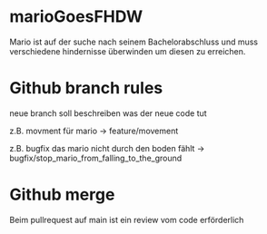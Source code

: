 # marioGoesFHDW

Mario ist auf der suche nach seinem Bachelorabschluss und muss verschiedene hindernisse überwinden um diesen zu erreichen.

# Github branch rules 

 neue branch soll beschreiben was der neue code tut 
 
 z.B. movment für mario -> feature/movement
 
 z.B. bugfix das mario nicht durch den boden fählt -> bugfix/stop_mario_from_falling_to_the_ground
 
 # Github merge
 
 Beim pullrequest auf main ist ein review vom code erförderlich
